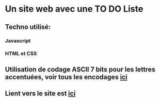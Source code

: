 # Un site web avec une TO DO Liste

## Techno utilisé:

### Javascript

### HTML et CSS

## Utilisation de codage  ASCII 7 bits pour les lettres accentuées, voir tous les encodages [ici](https://www.journaldunet.com/solutions/dsi/1195751-accents-caracteres-speciaux-html/)

## Lient vers le site est [ici](https://mytodolisthtml.koko.best/)
